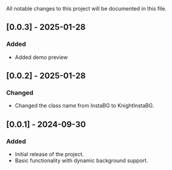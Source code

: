 All notable changes to this project will be documented in this file.

## [0.0.3] - 2025-01-28
### Added
- Added demo preview

## [0.0.2] - 2025-01-28
### Changed
- Changed the class name from InstaBG to KnightInstaBG.

## [0.0.1] - 2024-09-30
### Added
- Initial release of the project.
- Basic functionality with dynamic background support.
